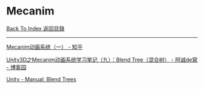 # Mecanim

[Back To Index 返回目錄](../README.md)

___

[Mecanim动画系统（一） - 知乎](https://zhuanlan.zhihu.com/p/37995835)

[Unity3D之Mecanim动画系统学习笔记（九）：Blend Tree（混合树） - 阿诚de窝 - 博客园](https://www.cnblogs.com/hammerc/p/4832642.html)

[Unity - Manual: Blend Trees](https://docs.unity3d.com/Manual/class-BlendTree.html)